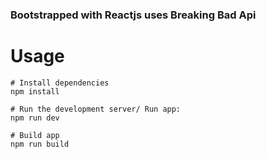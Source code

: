 ### Bootstrapped with Reactjs uses Breaking Bad Api

# Usage

```
# Install dependencies
npm install
```

```
# Run the development server/ Run app:
npm run dev
```

```
# Build app
npm run build
```
